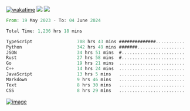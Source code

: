 [![wakatime](https://wakatime.com/badge/user/00eead22-fb14-4dd0-ab8a-3625cafbd50d.svg)](https://wakatime.com/@00eead22-fb14-4dd0-ab8a-3625cafbd50d)
![](https://komarev.com/ghpvc/?username=flatypus)
![](https://pixel.flatypus.me/flatypus?type=tracker)
<!--START_SECTION:waka-->

```rust
From: 19 May 2023 - To: 04 June 2024

Total Time: 1,236 hrs 18 mins

TypeScript                 708 hrs 43 mins ##############...........   57.10 %
Python                     342 hrs 49 mins #######..................   27.62 %
JSON                       34 hrs 51 mins  #........................   02.81 %
Rust                       27 hrs 58 mins  #........................   02.25 %
Go                         19 hrs 21 mins  .........................   01.56 %
C++                        14 hrs 24 mins  .........................   01.16 %
JavaScript                 13 hrs 5 mins   .........................   01.06 %
Markdown                   9 hrs 46 mins   .........................   00.79 %
Text                       8 hrs 30 mins   .........................   00.68 %
CSS                        8 hrs 29 mins   .........................   00.68 %
```

<!--END_SECTION:waka-->
[<img alt="image" src="https://github.com/flatypus/flatypus/assets/68029599/0a302dc1-501c-43a0-ae8d-37ec4817f3bd">](https://flatypus.me)

